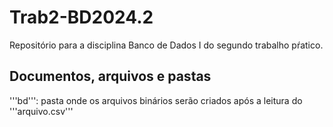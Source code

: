# Trab2-BD2024.2 

Repositório para a disciplina Banco de Dados I do segundo trabalho pŕatico.

## Documentos, arquivos e pastas

'''bd''': pasta onde os arquivos binários serão criados após a leitura do '''arquivo.csv'''



